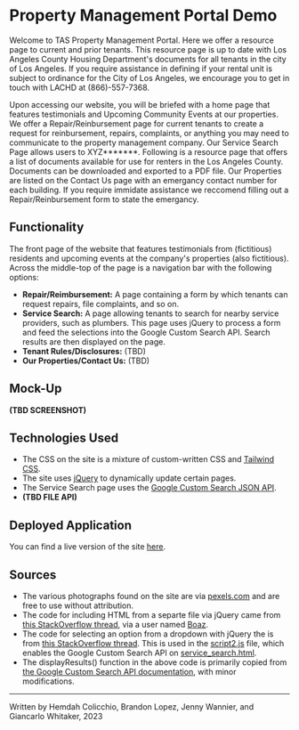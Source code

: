 # Property Management Portal Demo

Welcome to TAS Property Management Portal. Here we offer a resource page to current and prior tenants. This resource page is up to date with Los Angeles County Housing Department's documents for all tenants in the city of Los Angeles. If you require assistance in defining if your rental unit is subject to ordinance for the City of Los Angeles, we encourage you to get in touch with LACHD at (866)-557-7368. 

Upon accessing our website, you will be briefed with a home page that features testimonials and Upcoming Community Events at our properties. We offer a Repair/Reinbursement page for current tenants to create a request for reinbursement, repairs, complaints, or anything you may need to communicate to the property management company. Our Service Search Page allows users to XYZ*******. Following is a resource page that offers a list of documents available for use for renters in the Los Angeles County. Documents can be downloaded and exported to a PDF file. Our Properties are listed on the Contact Us page with an emergancy contact number for each building. If you require immidate assistance we reccomend filling out a Repair/Reinbursement form to state the emergancy. 

## Functionality

The front page of the website that features testimonials from (fictitious) residents and upcoming events at the company's properties (also fictitious).  Across the middle-top of the page is a navigation bar with the following options:

* **Repair/Reimbursement:** A page containing a form by which tenants can request repairs, file complaints, and so on.
* **Service Search:** A page allowing tenants to search for nearby service providers, such as plumbers.  This page uses jQuery to process a form and feed the selections into the Google Custom Search API.  Search results are then displayed on the page.
* **Tenant Rules/Disclosures:** (TBD)
* **Our Properties/Contact Us:** (TBD)

## Mock-Up

**(TBD SCREENSHOT)**

## Technologies Used

* The CSS on the site is a mixture of custom-written CSS and [Tailwind CSS](https://tailwindcss.com/docs/installation/play-cdn).
* The site uses [jQuery](https://jquery.com/) to dynamically update certain pages.
* The Service Search page uses the [Google Custom Search JSON API](https://developers.google.com/custom-search/v1/overview).
* **(TBD FILE API)**

## Deployed Application

You can find a live version of the site [here](LINK_GOES_HERE).

## Sources

* The various photographs found on the site are via [pexels.com](https://www.pexels.com/) and are free to use without attribution.
* The code for including HTML from a separte file via jQuery came from [this StackOverflow thread](https://stackoverflow.com/questions/15320801/how-to-include-an-html-file-with-jquery), via a user named [Boaz](https://stackoverflow.com/users/1889273/boaz).
* The code for selecting an option from a dropdown with jQuery the is from [this StackOverflow thread](https://stackoverflow.com/questions/10659097/jquery-get-selected-option-from-dropdown).  This is used in the [script2.js](./assets/script2.js) file, which enables the Google Custom Search API on [service_search.html](./service_search.html).
* The displayResults() function in the above code is primarily copied from [the Google Custom Search API documentation](https://developers.google.com/custom-search/v1/using_rest), with minor modifications.

---

Written by Hemdah Colicchio, Brandon Lopez, Jenny Wannier, and Giancarlo Whitaker, 2023
